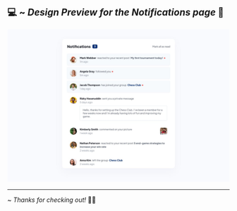💻 ~ *Design Preview for the Notifications page* 🔻
--------------------------------------------------------
![Design preview for the notifications page](./design/desktop-design.jpg)

--------------------------------------------------------

~ *Thanks for checking out!* 👋🏻